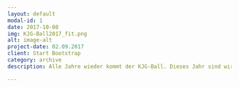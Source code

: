 ```yaml
---
layout: default
modal-id: 1
date: 2017-10-08
img: KJG-Ball2017_fit.png
alt: image-alt
project-date: 02.09.2017
client: Start Bootstrap
category: archive
description: Alle Jahre wieder kommt der KJG-Ball. Dieses Jahr sind wir nur zu dritt vertreten aber wir freuen uns trotzdem wahnsinnig auf den Abend. Dieses Jahr sind wir zu Gast in Hagen. Wir hatten einen schönen Abend!

---
```

